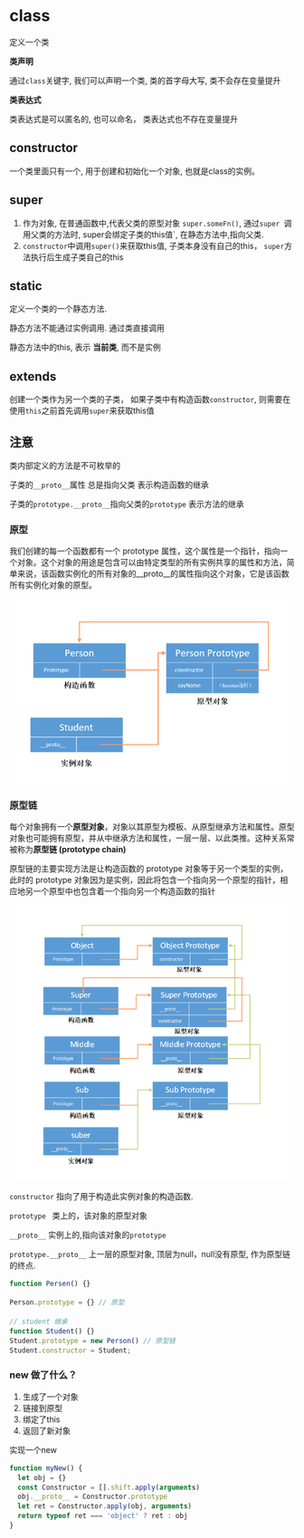 # class

定义一个类

 **类声明**

通过`class`关键字, 我们可以声明一个类, 类的首字母大写, 类不会存在变量提升

**类表达式**

类表达式是可以匿名的, 也可以命名， 类表达式也不存在变量提升

## constructor

一个类里面只有一个, 用于创建和初始化一个对象, 也就是class的实例。

## super

  1. 作为对象, 在普通函数中,代表父类的原型对象 `super.someFn()`, 通过`super `调用父类的方法时, super会绑定子类的this值`, 在静态方法中,指向父类.
  2. `constructor`中调用`super()`来获取this值, 子类本身没有自己的this， `super`方法执行后生成子类自己的this

## static

定义一个类的一个静态方法.

静态方法不能通过实例调用.  通过类直接调用

静态方法中的this, 表示 **当前类**, 而不是实例

## extends

创建一个类作为另一个类的子类， 如果子类中有构造函数`constructor`, 则需要在使用`this`之前首先调用`super`来获取this值

## 注意

类内部定义的方法是不可枚举的

子类的`__proto__`属性 总是指向父类  表示构造函数的继承

子类的`prototype.__proto__`指向父类的`prototype` 表示方法的继承

### 原型

我们创建的每一个函数都有一个 prototype 属性，这个属性是一个指针，指向一个对象。这个对象的用途是包含可以由特定类型的所有实例共享的属性和方法，简单来说，该函数实例化的所有对象的__proto__的属性指向这个对象，它是该函数所有实例化对象的原型。

![](../_media/prototype.png)

### 原型链

每个对象拥有一个**原型对象**，对象以其原型为模板、从原型继承方法和属性。原型对象也可能拥有原型，并从中继承方法和属性，一层一层、以此类推。这种关系常被称为**原型链 (prototype chain)**

原型链的主要实现方法是让构造函数的 prototype 对象等于另一个类型的实例，此时的 prototype 对象因为是实例，因此将包含一个指向另一个原型的指针，相应地另一个原型中也包含着一个指向另一个构造函数的指针

![](../_media/prototype_sub.png)

`constructor` 指向了用于构造此实例对象的构造函数.

`prototype `  类上的，该对象的原型对象

`__proto__`  实例上的,指向该对象的`prototype`

`prototype.__proto__`  上一层的原型对象, 顶层为null，null没有原型, 作为原型链的终点.

``` javascript
function Persen() {}

Person.prototype = {} // 原型

// student 继承
function Student() {}
Student.prototype = new Person() // 原型链
Student.constructor = Student;
```



### new 做了什么？

1. 生成了一个对象
2. 链接到原型
3. 绑定了this
4. 返回了新对象

实现一个new

``` javascript
function myNew() {
  let obj = {}
  const Constructor = [].shift.apply(arguments)
  obj.__proto__ = Constructor.prototype
  let ret = Constructor.apply(obj, arguments)
  return typeof ret === 'object' ? ret : obj
}

```